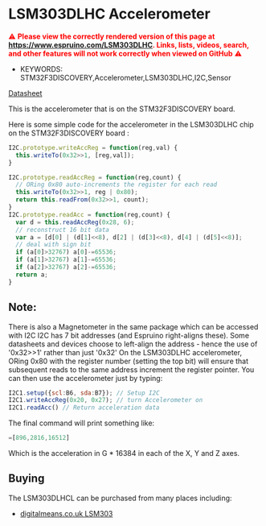 <!--- Copyright (c) 2013 Gordon Williams, Pur3 Ltd. See the file LICENSE for copying permission. -->
LSM303DLHC Accelerometer
======================================

<span style="color:red">:warning: **Please view the correctly rendered version of this page at https://www.espruino.com/LSM303DLHC. Links, lists, videos, search, and other features will not work correctly when viewed on GitHub** :warning:</span>

* KEYWORDS: STM32F3DISCOVERY,Accelerometer,LSM303DLHC,I2C,Sensor

[Datasheet](/datasheets/LSM303DLHCL.pdf)

This is the accelerometer that is on the STM32F3DISCOVERY board.

Here is some simple code for the accelerometer in the LSM303DLHC chip on the STM32F3DISCOVERY board :

 
```JavaScript
I2C.prototype.writeAccReg = function(reg,val) {
  this.writeTo(0x32>>1, [reg,val]);
}

I2C.prototype.readAccReg = function(reg,count) {
  // ORing 0x80 auto-increments the register for each read  
  this.writeTo(0x32>>1, reg | 0x80);
  return this.readFrom(0x32>>1, count);
}
I2C.prototype.readAcc = function(reg,count) {
  var d = this.readAccReg(0x28, 6);
  // reconstruct 16 bit data
  var a = [d[0] | (d[1]<<8), d[2] | (d[3]<<8), d[4] | (d[5]<<8)];
  // deal with sign bit
  if (a[0]>32767) a[0]-=65536; 
  if (a[1]>32767) a[1]-=65536;
  if (a[2]>32767) a[2]-=65536;
  return a;
}
``` 

Note:
----

There is also a Magnetometer in the same package which can be accessed with I2C
I2C has 7 bit addresses (and Espruino right-aligns these). Some datasheets and devices choose to left-align the address - hence the use of '0x32>>1' rather than just '0x32'
On the LSM303DLHC accelerometer, ORing 0x80 with the register number (setting the top bit) will ensure that subsequent reads to the same address increment the register pointer.
You can then use the accelerometer just by typing:

 
```JavaScript
I2C1.setup({scl:B6, sda:B7}); // Setup I2C
I2C1.writeAccReg(0x20, 0x27); // turn Accelerometer on
I2C1.readAcc() // Return acceleration data
``` 

The final command will print something like:

 
```JavaScript
=[896,2816,16512]
```
 
Which is the acceleration in G * 16384 in each of the X, Y and Z axes.


Buying
-----

The LSM303DLHCL can be purchased from many places including:

* [digitalmeans.co.uk LSM303](https://digitalmeans.co.uk/shop/index.php?route=product/search&tag=lsm303)
